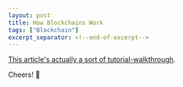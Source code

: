 ```yaml
---
layout: post
title: How Blockchains Work
tags: ["Blockchain"]
excerpt_separator: <!--end-of-excerpt-->
---
```


[This article's actually a sort of tutorial-walkthrough](https://festive-shaw-e8daef.netlify.app).

Cheers! 🍻

<!--end-of-excerpt-->
